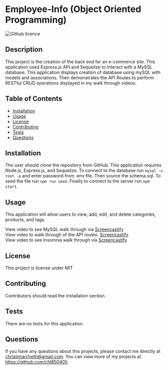 # Employee-Info (Object Oriented Programming)

![Github licence](http://img.shields.io/badge/license-MIT-blue.svg)

## Description 
This project is the creation of the back end for an e-commerce site. This application used Express.js API and Sequelize to interact with a MySQL database. This application displays creation of database using mySQL with models and associations. Then demonstrates the API Routes to perform RESTful CRUD operations displayed in my walk through videos.

## Table of Contents
* [Installation](#installation)
* [Usage](#usage)
* [License](#license)
* [Contributing](#contributing)
* [Tests](#tests)
* [Questions](#questions)

## Installation 
The user should clone the repository from GitHub. This application requires Node.js, Express.js, and Sequelize. To connect to the database run `mysql -u root -p` and enter password from .env file. Then source the schema.sql. To seed the file run `npm run seed`. Finally to connect to the server run `npm start`. 

## Usage 
This application will allow users to view, add, edit, and delete categories, products, and tags.

View video to see MySQL walk through via [Screencastify](https://drive.google.com/file/d/1Em_LQH1I-NgwqmKpxgeBkXy71hx4clSp/view)<br>
View video to walk through of the API routes. [Screencastify](https://drive.google.com/file/d/19HxHUsCz4v2iva7JGcpbhywtCO3b4wU0/view)<br>
View video to see Insomnia walk through via [Screencastify]()

## License 
This project is license under MIT

## Contributing 
Contributors should read the installation section. 

## Tests
There are no tests for this application. 

## Questions
If you have any questions about this projects, please contact me directly at christimarchetti@gmail.com. You can view more of my projects at https://github.com/chl850405.